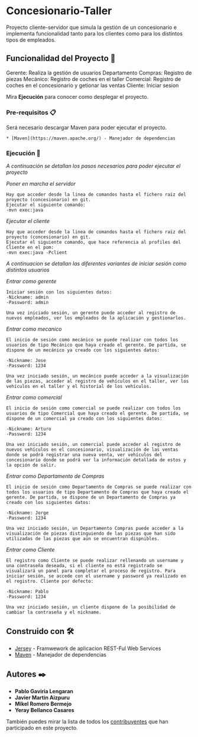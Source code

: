 # Concesionario-Taller

Proyecto cliente-servidor que simula la gestión de un concesionario e implementa funcionalidad tanto para los clientes como para los distintos tipos de empleados.

## Funcionalidad del Proyecto 🚀

Gerente: Realiza la gestión de usuarios 
Departamento Compras: Registro de piezas
Mecánico: Registro de coches en el taller
Comercial: Registro de coches en el concesionario y getionar las ventas
Cliente: Iniciar sesion

Mira **Ejecución** para conocer como desplegar el proyecto.


### Pre-requisitos 📋

Será necesario descargar Maven para poder ejecutar el proyecto.
```
* [Maven](https://maven.apache.org/) - Manejador de dependencias
```

### Ejecución 🔧

_A continuación se detallan los pasos necesarios para poder ejecutar el proyecto_

_Poner en marcha el servidor_

```
Hay que acceder desde la linea de comandos hasta el fichero raiz del proyecto (concesionario) en git.
Ejecutar el siguiente comando:
-mvn exec:java
```

_Ejecutar el cliente_

```
Hay que acceder desde la linea de comandos hasta el fichero raiz del proyecto (concesionario) en git.
Ejecutar el siguiente comando, que hace referencia al profiles del Cliente en el pom:
-mvn exec:java -Pclient
```

_A continuacion se detallan las diferentes variantes de iniciar sesión como distintos usuarios_

_Entrar como gerente_

```
Iniciar sesión con los siguientes datos:
-Nickname: admin
-Password: admin

Una vez iniciado sesión, un gerente puede acceder al registro de nuevos empleados, ver los empleados de la aplicación y gestionarlos.

```

_Entrar como mecanico_

```
El inicio de sesión como mecánico se puede realizar con todos los usuarios de tipo Mecánico que haya creado el gerente. De partida, se dispone de un mecánico ya creado con los siguientes datos:

-Nickname: Jose
-Password: 1234

Una vez iniciado sesión, un mecánico puede acceder a la visualización de las piezas, acceder al registro de vehículos en el taller, ver los vehículos en el taller y el historial de los vehículos.

```

_Entrar como comercial_

```
El inicio de sesión como comercial se puede realizar con todos los usuarios de tipo Comercial que haya creado el gerente. De partida, se dispone de un comercial ya creado con los siguientes datos:

-Nickname: Arturo
-Password: 1234

Una vez iniciado sesión, un comercial puede acceder al registro de nuevos vehículos en el concesionario, visualización de las ventas donde se podrá registrar una nueva venta, ver vehículos del concesionario donde se podrá ver la información detallada de estos y la opción de salir.

```

_Entrar como Departamento de Compras_

```
El inicio de sesión como Departamento de Compras se puede realizar con todos los usuarios de tipo Departamento de Compras que haya creado el gerente. De partida, se dispone de un Departamento de Compras ya creado con los siguientes datos:

-Nickname: Jorge
-Password: 1234

Una vez iniciado sesión, un Departamento Compras puede acceder a la visualización de piezas distinguiendo de las piezas que han sido utilizadas de las piezas que aún se encuentran dispnibles.

```

_Entrar como Cliente_

```
El registro como Cliente se puede realizar rellenando un username y una contraseña deseada, si el cliente no está registrado se visualizará un panel para completar el proceso de registro. Para iniciar sesión, se accede con el username y password ya realizado en el registro. Cliente por defecto:

-Nickname: Pablo
-Password: 1234

Una vez iniciado sesión, un cliente dispone de la posibilidad de cambiar la contraseña y el nickname.

```

## Construido con 🛠️

* [Jersey](http://www.dropwizard.io/1.0.2/docs/) - Framwework de aplicacion REST-Ful Web Services
* [Maven](https://maven.apache.org/) - Manejador de dependencias

## Autores ✒️

* **Pablo Gaviria Lengaran** 
* **Javier Martin Aizpuru** 
* **Mikel Romero Bermejo**
* **Yeray Bellanco Casares**

También puedes mirar la lista de todos los [contribuyentes](https://github.com/javimartin22/grupo07spq/contributors) que han participado en este proyecto. 

